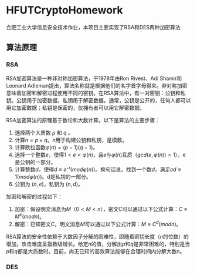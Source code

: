 # HFUTCryptoHomework

合肥工业大学信息安全技术作业，本项目主要实现了RSA和DES两种加密算法

## 算法原理

### RSA

RSA加密算法是一种非对称加密算法，于1978年由Ron Rivest、Adi Shamir和Leonard Adleman提出，算法名称就是根据他们的名字首字母得来。非对称加密意味着加密和解密过程使用不同的密钥。在RSA算法中，有一对密钥：公钥和私钥。公钥用于加密数据，私钥用于解密数据。通常，公钥是公开的，任何人都可以用它加密数据；私钥是保密的，仅拥有者可以用它解密数据。

RSA加密算法的原理基于数论和大数计算。以下是算法的主要步骤：

1. 选择两个大质数 ${p}$ 和 ${q}$ 。
2. 计算$n = p\times q$。$n$用于构建公钥和私钥，是模数。
3. 计算欧拉函数$φ(n) = (p-1)(q-1)$。
4. 选择一个整数$e$，使得$1 < e < φ(n)$，且$e$与$φ(n)$互质$（gcd(e, φ(n)) = 1）$。e是公钥的一部分。
5. 计算整数$d$，使得$d ≡ e⁻¹ (mod φ(n))$。换句话说，找到一个数$d$，满足$ed ≡ 1 (mod φ(n))$。d是私钥的一部分。
6. 公钥为 $(n, e)$，私钥为 $(n, d)$。

加密和解密的过程如下：

1. 加密：假设明文消息为$M（0 < M < n）$，密文C可以通过以下公式计算：$C ≡ M^e (mod n)$。
2. 解密：已知密文$C$，明文消息$M$可以通过以下公式计算：$M ≡ C^d (mod n)$。

RSA算法的安全性依赖于大数因子分解的困难性，即随着密钥长度（$n$的位数）的增加，攻击难度呈指数级增长。给定$n$的值，分解出$p$和$q$是非常困难的，特别是当$p$和$q$都是大质数时。目前，尚无已知的高效算法能够在合理时间内分解大数$n$。

### DES

